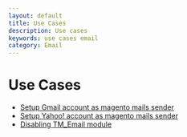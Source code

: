 ```yaml
---
layout: default
title: Use Cases
description: Use cases
keywords: use cases email
category: Email
---
```


# Use Cases

 *  [Setup Gmail account as magento mails sender](gmail/step-01/)
 *  [Setup Yahoo! account as magento mails sender](yahoo/step-01/)
 *  [Disabling TM_Email module](../disabling-email/)
